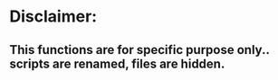# Disclaimer:

## This functions are for specific purpose only.. scripts are renamed, files are hidden.
